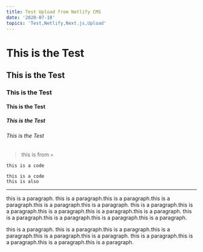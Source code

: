 ```yaml
---
title: Test Upload from Netlify CMS
date: '2020-07-18'
topics: 'Test,Netlify,Next.js,Upload'
---
```

# This is the Test
## This is the Test
### This is the Test
#### This is the Test
##### This is the Test
###### This is the Test

> this is from `>`

`this is a code`

```
this is a code
this is also
```

---

this is a paragraph. this is a paragraph.this is a paragraph.this is a paragraph.this is a paragraph.this is a paragraph. this is a paragraph.this is a paragraph.this is a paragraph.this is a paragraph.this is a paragraph. this is a paragraph.this is a paragraph.this is a paragraph.this is a paragraph.  

this is a paragraph. this is a paragraph.this is a paragraph.this is a paragraph.this is a paragraph.this is a paragraph. this is a paragraph.this is a paragraph.this is a paragraph.this is a paragraph.

